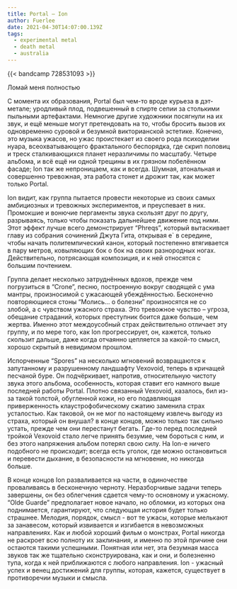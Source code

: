 ```yaml
---
title: Portal — Ion
author: Fuerlee
date: 2021-04-30T14:07:00.139Z
tags:
  - experimental metal
  - death metal
  - australia
---
```

{{< bandcamp 728531093 >}}

Ломай меня полностью



С момента их образования, Portal был чем-то вроде курьеза в дэт-метале; уродливый плод, подвешенный в спирте сепии за столькими пыльными артефактами. Немногие другие художники посягнули на их звук, и ещё меньше могут претендовать на то, чтобы бросить вызов их одновременно суровой и безумной викторианской эстетике. Конечно, это музыка ужасов, но ужас проистекает из своего рода психоделии нуара, всеохватывающего фрактального беспорядка, где скрип половиц и треск сталкивающихся планет неразличимы по масштабу. Четыре альбома, и всё ещё ни одной трещины в их грязном побелённом фасаде; Ion так же непроницаем, как и всегда. Шумная, атональная и совершенно тревожная, эта работа стонет и дрожит так, как может только Portal.



Ion видит, как группа пытается провести некоторые из своих самых амбициозных и тревожных экспериментов, и преуспевает в них. Промокшие и вонючие пергаменты звука скользят друг по другу, разрываясь, только чтобы показать дальнейшее движение под ними. Этот эффект лучше всего демонстрирует “Phreqs”, который вытаскивает главу из собрания сочинений Джута Гита, открывая е` в середине, чтобы начать политемпический канон, который постепенно втягивается в пару метров, ковыляющих бок о бок на своих разнородных ногах. Действительно, потрясающая композиция, и к ней относятся с большим почтением.



Группа делает несколько затруднённых вдохов, прежде чем погрузиться в “Crone”, песню, построенную вокруг сводящей с ума мантры, произносимой с ужасающей убеждённостью. Бесконечно повторяющиеся стоны “Молись... о болезни” произносятся не со злобой, а с чувством ужасного страха. Это тревожное чувство – угроза, обещание страданий, которых преступник боится даже больше, чем жертва. Именно этот междоусобный страх действительно отличает эту группу, и по мере того, как Ion прогрессирует, он, кажется, только скользит дальше, даже когда отчаянно цепляется за какой-то смысл, хорошо скрытый в невидимом прошлом.



Испорченные “Spores” на несколько мгновений возвращаются к запутанному и разрушенному ландшафту Vexovoid, теперь в кричащей песчаной буре. Он подчёркивает, напротив, относительную чистоту звука этого альбома, особенность, которая ставит его намного выше последней работы Portal. Плотно связанный Vexovoid, казалось, бил из-за такой толстой, обугленной кожи, но его подавляющая приверженность клаустрофобическому сжатию заменила страх усталостью. Как таковой, он не мог по настоящему извлечь выгоду из страха, который он внушал? в конце концов, можно только так сильно устать, прежде чем они перестанут бегать. Где-то перед последней тройкой Vexovoid стало легче принять безумие, чем бороться с ним, и без этого напряжения альбом потерял свою силу. На Ion-е ничего подобного не происходит; всегда есть уголок, где можно остановиться и перевести дыхание, в безопасности на мгновение, но никогда больше.



В конце концов Ion разваливается на части, в одиночестве проваливаясь в бесконечную черноту. Неразборчивые задачи теперь завершены, он без облегчения сдается чему-то основному и ужасному. “Olde Guarde” предполагает новое начало, но обломки, из которых она поднимается, гарантируют, что следующая история будет только страшнее. Мелодия, порядок, смысл - вот те ужасы, которые мелькают за занавесом, который извивается и изгибается в невозможных направлениях. Как и любой хороший фильм о монстрах, Portal никогда не раскроет всю полноту их заклинания, и именно по этой причине они остаются такими успешными. Понятная или нет, эта безумная масса звуков так же тщательно сконструирована, как и они, и болезненно тупа, когда к ней приближаются с любого направления. Ion - ужасный успех и венец достижений для группы, которая, кажется, существует в противоречии музыки и смысла.